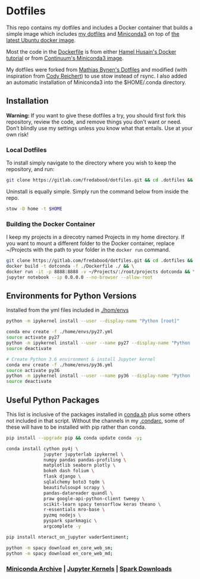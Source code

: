 # Dotfiles

This repo contains my dotfiles and includes a Docker container that builds a simple image which includes [my dotfiles](https://github.com/fredabood/.dotfiles) and [Miniconda3](https://conda.io/miniconda.html) on top of [the latest Ubuntu docker image](https://hub.docker.com/_/ubuntu/).

Most the code in the [Dockerfile](./Dockerfile) is from either [Hamel Husain's Docker tutorial](https://github.com/hamelsmu/Docker_Tutorial/blob/master/basic_tutorial/Dockerfile) or from [Continuum's Miniconda3 image](https://hub.docker.com/r/continuumio/miniconda3/).

My dotfiles were forked from [Mathias Bynen's Dotfiles](https://github.com/mathiasbynens/dotfiles) and modified (with inspiration from [Cody Reichert](https://github.com/CodyReichert/dotfiles/blob/master/install.sh)) to use stow instead of rsync. I also added an automatic installation of Miniconda3 into the $HOME/.conda directory.

## Installation

**Warning:** If you want to give these dotfiles a try, you should first fork this repository, review the code, and remove things you don’t want or need. Don’t blindly use my settings unless you know what that entails. Use at your own risk!

### Local Dotfiles
To install simply navigate to the directory where you wish to keep the repository, and run:
```bash
git clone https://gitlab.com/fredabood/dotfiles.git && cd .dotfiles && bash bootstrap.sh
```
Uninstall is equally simple. Simply run the command below from inside the repo.
```bash
stow -D home -t $HOME
```

### Building the Docker Container
I keep my projects in a direcotry named Projects in my home directory. If you want to mount a different folder to the Docker container, replace ~/Projects with the path to your folder in the `docker run` command.
```bash
git clone https://gitlab.com/fredabood/dotfiles.git && cd .dotfiles && \
docker build -t dotconda -f ./Dockerfile ./ && \
docker run -it -p 8888:8888 -v ~/Projects/:/root/projects dotconda && \
jupyter notebook --ip 0.0.0.0 --no-browser --allow-root
```

## Environments for Python Versions
Installed from the yml files included in [./hom/envs](./home/envs)
```bash
python -m ipykernel install --user --display-name "Python [root]"

conda env create -f ./home/envs/py27.yml
source activate py27
python -m ipykernel install --user --name py27 --display-name "Python [py27]"
source deactivate

# Create Python 3.6 environment & install Jupyter kernel
conda env create -f ./home/envs/py36.yml
source activate py36
python -m ipykernel install --user --name py36 --display-name "Python [py36]"
source deactivate
```

## Useful Python Packages
This list is inclusive of the packages installed in [conda.sh](./conda.sh) plus some others not included in that script. Without the channels in my [.condarc](./home/.condarc), some of these will have to be installed with pip rather than conda.
```bash
pip install --upgrade pip && conda update conda -y;

conda install cython py4j \
              jupyter jupyterlab ipykernel \
              numpy pandas pandas-profiling \
              matplotlib seaborn plotly \
              bokeh dash folium \
              flask django \
              sqlalchemy boto3 tqdm \
              beautifulsoup4 scrapy \
              pandas-datareader quandl \
              praw google-api-python-client tweepy \
              scikit-learn spacy tensorflow keras theano \
              r-essentials mro-base \
              pyzmq nodejs \
              pyspark sparkmagic \
              argcomplete -y

pip install nteract_on_jupyter vaderSentiment;

python -m spacy download en_core_web_sm;
python -m spacy download en_core_web_md;
```

### [Miniconda Archive](https://repo.continuum.io/miniconda/) | [Jupyter Kernels](https://github.com/jupyter/jupyter/wiki/Jupyter-kernels) | [Spark Downloads](https://spark.apache.org/downloads.html)
